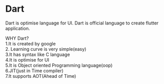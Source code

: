# Dart
 Dart is optimise language for UI. Dart is official language to create flutter application.

WHY Dart?<br>
1.It is created by google <br>
2. Learning curve is very simple(easy)<br>
3.It has syntax like C language<br>
4.It is optimise for UI<br>
5.It is Object oriented Programming language(oop)<br>
6.JIT(just in Time compiler)<br>
7.It supports AOT(Ahead of Time)
